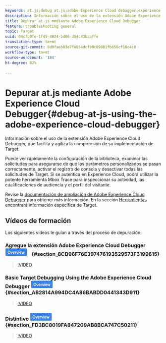 ```yaml
---
keywords: at.js;debug at.js;adobe Experience Cloud debugger;experience cloud debugger;mbox trace;mbox highlight;debug;debugging
description: Información sobre el uso de la extensión Adobe Experience Cloud Debugger, que facilita y agiliza la comprensión de su implementación de Target.
title: Depurar at.js mediante Adobe Experience Cloud Debugger
feature: troubleshooting general
topic: Target
uuid: 04cfb0fe-1f45-4824-bd06-d54c43baaffe
translation-type: tm+mt
source-git-commit: 8d0faeb83e7fe854dcf99c89081fb656cf16c4c0
workflow-type: tm+mt
source-wordcount: '184'
ht-degree: 82%

---
```



# Depurar at.js mediante Adobe Experience Cloud Debugger{#debug-at-js-using-the-adobe-experience-cloud-debugger}

Información sobre el uso de la extensión Adobe Experience Cloud Debugger, que facilita y agiliza la comprensión de su implementación de Target.

Puede ver rápidamente la configuración de la biblioteca, examinar las solicitudes para asegurarse de que los parámetros personalizados se pasan correctamente, activar el registro de consola y desactivar todas las solicitudes de Target. Si se autentica en Experience Cloud, podrá utilizar la potente herramienta Mbox Trace para inspeccionar su actividad, las cualificaciones de audiencia y el perfil del visitante.

Revise la [documentación de ampliación de Adobe Experience Cloud Debugger](https://docs.adobe.com/content/help/en/debugger/using/experience-cloud-debugger.html) para obtener más información. En la sección [Herramientas](https://docs.adobe.com/content/help/en/debugger/using/tools.html) encontrará información específica de Target.

## Vídeos de formación

Los siguientes vídeos le guían a través del proceso de depuración:

### Agregue la extensión Adobe Experience Cloud Debugger   ![Distintivo de información general](/help/assets/overview.png) {#section_8CD96F76E397476193529573F3199615}

>[!VIDEO](https://video.tv.adobe.com/v/23114/)

### Basic Target Debugging Using the Adobe Experience Cloud Debugger ![Overview badge](/help/assets/overview.png) {#section_AB2814A994DC4A86BABDD0441343D911}

>[!VIDEO](https://video.tv.adobe.com/v/23115/)

### Distintivo ![Información general de seguimiento de mbox](/help/assets/overview.png) {#section_FD3BC8019FA847209AB8BCA747C50211}

>[!VIDEO](https://video.tv.adobe.com/v/23113/)
